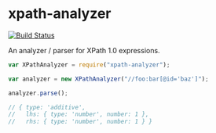 # xpath-analyzer

[![Build Status](https://travis-ci.org/badeball/xpath-analyzer.svg?branch=master)](https://travis-ci.org/badeball/xpath-analyzer)

An analyzer / parser for XPath 1.0 expressions.

```javascript
var XPathAnalyzer = require("xpath-analyzer");

var analyzer = new XPathAnalyzer("//foo:bar[@id='baz']");

analyzer.parse();

// { type: 'additive',
//   lhs: { type: 'number', number: 1 },
//   rhs: { type: 'number', number: 1 } }
```
